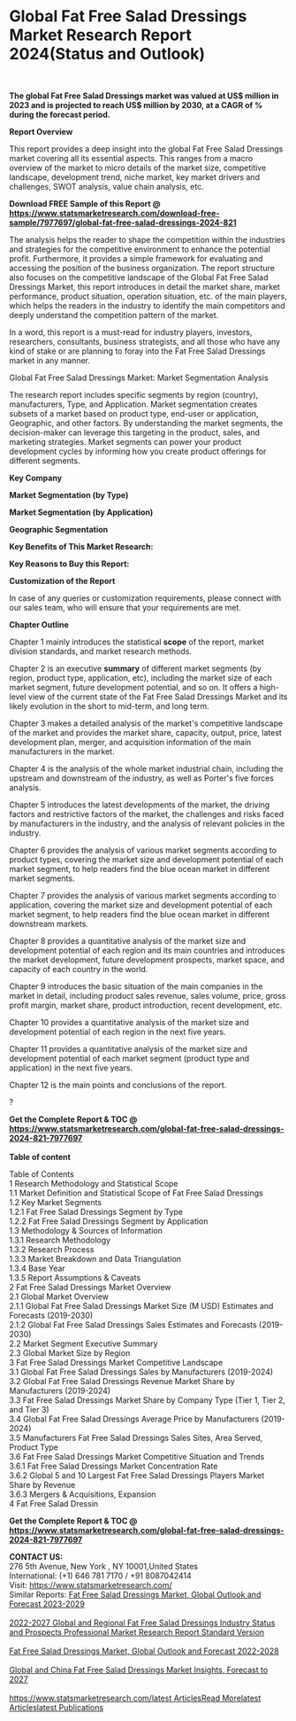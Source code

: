 <h1>Global Fat Free Salad Dressings Market Research Report 2024(Status and Outlook)</h1><br/><p><strong>The global Fat Free Salad Dressings market was valued at US$ million in 2023 and is projected to reach US$ million by 2030, at a <strong>CAGR</strong> of % during the forecast period.</strong></p><p><strong>Report Overview</strong></p><p>This report provides a deep insight into the global Fat Free Salad Dressings market covering all its essential aspects. This ranges from a macro overview of the market to micro details of the market size, competitive landscape, development trend, niche market, key market drivers and challenges, SWOT analysis, value chain analysis, etc.</p><p><strong>Download FREE Sample of this Report @ <a href="https://www.statsmarketresearch.com/download-free-sample/7977697/global-fat-free-salad-dressings-2024-821">https://www.statsmarketresearch.com/download-free-sample/7977697/global-fat-free-salad-dressings-2024-821</a></strong></p><p>The analysis helps the reader to shape the competition within the industries and strategies for the competitive environment to enhance the potential profit. Furthermore, it provides a simple framework for evaluating and accessing the position of the business organization. The report structure also focuses on the competitive landscape of the Global Fat Free Salad Dressings Market, this report introduces in detail the market share, market performance, product situation, operation situation, etc. of the main players, which helps the readers in the industry to identify the main competitors and deeply understand the competition pattern of the market.</p><p>In a word, this report is a must-read for industry players, investors, researchers, consultants, business strategists, and all those who have any kind of stake or are planning to foray into the Fat Free Salad Dressings market in any manner.</p><p>Global Fat Free Salad Dressings Market: Market Segmentation Analysis</p><p>The research report includes specific segments by region (country), manufacturers, Type, and Application. Market segmentation creates subsets of a market based on product type, end-user or application, Geographic, and other factors. By understanding the market segments, the decision-maker can leverage this targeting in the product, sales, and marketing strategies. Market segments can power your product development cycles by informing how you create product offerings for different segments.</p><p><strong>Key Company</strong></p><p><strong>Market Segmentation (by Type)</strong></p><p><strong>Market Segmentation (<strong>by Application</strong>)</strong></p><p><strong>Geographic Segmentation</strong></p><p><strong>Key Benefits of This Market Research:</strong></p><p><strong>Key <strong>Reasons to Buy</strong> this Report:</strong></p><p><strong>Customization of the Report</strong></p><p>In case of any queries or customization requirements, please connect with our sales team, who will ensure that your requirements are met.</p><p><strong>Chapter Outline</strong></p><p>Chapter 1 mainly introduces the statistical <strong>scope</strong> of the report, market division standards, and market research methods.</p><p>Chapter 2 is an executive <strong>summary</strong> of different market segments (by region, product type, application, etc), including the market size of each market segment, future development potential, and so on. It offers a high-level view of the current state of the Fat Free Salad Dressings Market and its likely evolution in the short to mid-term, and long term.</p><p>Chapter 3 makes a detailed analysis of the market's competitive landscape of the market and provides the market share, capacity, output, price, latest development plan, merger, and acquisition information of the main manufacturers in the market.</p><p>Chapter 4 is the analysis of the whole market industrial chain, including the upstream and downstream of the industry, as well as Porter's five forces analysis.</p><p>Chapter 5 introduces the latest developments of the market, the driving factors and restrictive factors of the market, the challenges and risks faced by manufacturers in the industry, and the analysis of relevant policies in the industry.</p><p>Chapter 6 provides the analysis of various market segments according to product types, covering the market size and development potential of each market segment, to help readers find the blue ocean market in different market segments.</p><p>Chapter 7 provides the analysis of various market segments according to application, covering the market size and development potential of each market segment, to help readers find the blue ocean market in different downstream markets.</p><p>Chapter 8 provides a quantitative analysis of the market size and development potential of each region and its main countries and introduces the market development, future development prospects, market space, and capacity of each country in the world.</p><p>Chapter 9 introduces the basic situation of the main companies in the market in detail, including product sales revenue, sales volume, price, gross profit margin, market share, product introduction, recent development, etc.</p><p>Chapter 10 provides a quantitative analysis of the market size and development potential of each region in the next five years.</p><p>Chapter 11 provides a quantitative analysis of the market size and development potential of each market segment (product type and application) in the next five years.</p><p>Chapter 12 is the main points and conclusions of the report.</p><p>? </p><div><b>Get the Complete Report & TOC @ <a href="https://www.statsmarketresearch.com/global-fat-free-salad-dressings-2024-821-7977697">https://www.statsmarketresearch.com/global-fat-free-salad-dressings-2024-821-7977697</a></b></div><br><b>Table of content</b><p>Table of Contents<br />1 Research Methodology and Statistical Scope<br />1.1 Market Definition and Statistical Scope of Fat Free Salad Dressings<br />1.2 Key Market Segments<br />1.2.1 Fat Free Salad Dressings Segment by Type<br />1.2.2 Fat Free Salad Dressings Segment by Application<br />1.3 Methodology & Sources of Information<br />1.3.1 Research Methodology<br />1.3.2 Research Process<br />1.3.3 Market Breakdown and Data Triangulation<br />1.3.4 Base Year<br />1.3.5 Report Assumptions & Caveats<br />2 Fat Free Salad Dressings Market Overview<br />2.1 Global Market Overview<br />2.1.1 Global Fat Free Salad Dressings Market Size (M USD) Estimates and Forecasts (2019-2030)<br />2.1.2 Global Fat Free Salad Dressings Sales Estimates and Forecasts (2019-2030)<br />2.2 Market Segment Executive Summary<br />2.3 Global Market Size by Region<br />3 Fat Free Salad Dressings Market Competitive Landscape<br />3.1 Global Fat Free Salad Dressings Sales by Manufacturers (2019-2024)<br />3.2 Global Fat Free Salad Dressings Revenue Market Share by Manufacturers (2019-2024)<br />3.3 Fat Free Salad Dressings Market Share by Company Type (Tier 1, Tier 2, and Tier 3)<br />3.4 Global Fat Free Salad Dressings Average Price by Manufacturers (2019-2024)<br />3.5 Manufacturers Fat Free Salad Dressings Sales Sites, Area Served, Product Type<br />3.6 Fat Free Salad Dressings Market Competitive Situation and Trends<br />3.6.1 Fat Free Salad Dressings Market Concentration Rate<br />3.6.2 Global 5 and 10 Largest Fat Free Salad Dressings Players Market Share by Revenue<br />3.6.3 Mergers & Acquisitions, Expansion<br />4 Fat Free Salad Dressin<br><div><b>Get the Complete Report & TOC @ <a href="https://www.statsmarketresearch.com/global-fat-free-salad-dressings-2024-821-7977697">https://www.statsmarketresearch.com/global-fat-free-salad-dressings-2024-821-7977697</a></b></div></p> <b>CONTACT US:</b><br>276 5th Avenue, New York , NY 10001,United States<br>International: (+1) 646 781 7170 / +91 8087042414<br>Visit: <a href="https://www.statsmarketresearch.com/">https://www.statsmarketresearch.com/</a><br>Similar Reports: <a href="https://www.statsmarketresearch.com/global-fat-free-salad-dressings-2024-821-7977697">Fat Free Salad Dressings Market, Global Outlook and Forecast 2023-2029</a><br/><br/><a href="https://www.statsmarketresearch.com/global-fat-free-salad-dressings-2024-821-7977697">2022-2027 Global and Regional Fat Free Salad Dressings Industry Status and Prospects Professional Market Research Report Standard Version</a><br/><br/><a href="https://www.statsmarketresearch.com/global-fat-free-salad-dressings-2024-821-7977697">Fat Free Salad Dressings Market, Global Outlook and Forecast 2022-2028</a><br/><br/><a href="https://www.statsmarketresearch.com/global-fat-free-salad-dressings-2024-821-7977697">Global and China Fat Free Salad Dressings Market Insights, Forecast to 2027</a><br/><br/><a href="https://gyeongbokgung.com">https://www.statsmarketresearch.com/</a><a href="https://hallyeomaritime.com">latest Articles</a><a href="https://jingwansa.com">Read More</a><a href=https://nguoiviet.jp/">latest Articles</a><a href="https://www.intelmarketresearch.com/">latest Publications</a>